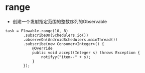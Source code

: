 # range

- 创建一个发射指定范围的整数序列的Observable<Integer>

```
task = Flowable.range(10, 8)
        .subscribeOn(Schedulers.io())
        .observeOn(AndroidSchedulers.mainThread())
        .subscribe(new Consumer<Integer>() {
            @Override
            public void accept(Integer s) throws Exception {
                notifyy("item--" + s);
            }
        });
```